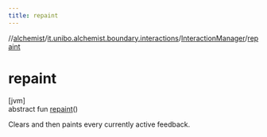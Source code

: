 ```yaml
---
title: repaint
---
```

//[alchemist](../../../index.html)/[it.unibo.alchemist.boundary.interactions](../index.html)/[InteractionManager](index.html)/[repaint](repaint.html)



# repaint



[jvm]\
abstract fun [repaint](repaint.html)()



Clears and then paints every currently active feedback.




